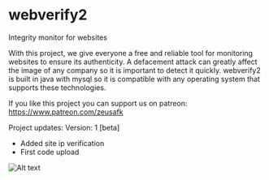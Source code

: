 # webverify2
Integrity monitor for websites

With this project, we give everyone a free and reliable tool for monitoring websites to ensure its authenticity. A defacement attack can greatly affect the image of any company so it is important to detect it quickly. webverify2 is built in java with mysql so it is compatible with any operating system that supports these technologies.

If you like this project you can support us on patreon: https://www.patreon.com/zeusafk

Project updates:
Version: 1 [beta]

- Added site ip verification
- First code upload

![Alt text](http://i.imgur.com/rszxXE8.png "webverify2")
